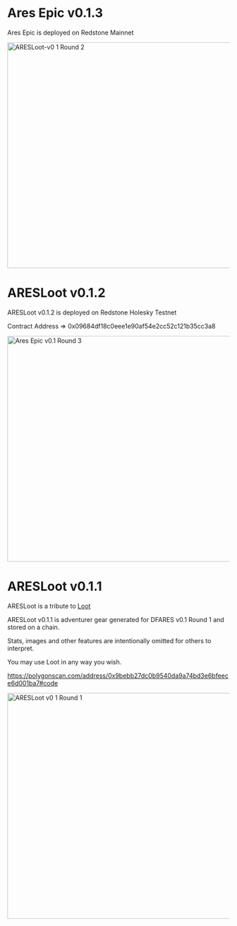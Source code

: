 # Ares Epic v0.1.3

Ares Epic is deployed on Redstone Mainnet

<img width="512" alt="ARESLoot-v0 1 Round 2" src="https://github.com/dfarchon/ARESLoot/assets/25214732/c20e9b1b-1050-48b5-a984-2faa4ab3e107">








# ARESLoot v0.1.2

ARESLoot v0.1.2 is deployed on Redstone Holesky Testnet 

Contract Address => 0x09684df18c0eee1e90af54e2cc52c121b35cc3a8 

<img width="512" alt="Ares Epic v0.1 Round 3" src="https://github.com/dfarchon/ARESLoot/assets/25214732/2480231f-288f-4b38-9f4f-51d82f20fd55">


# ARESLoot v0.1.1


ARESLoot is a tribute to [Loot](https://etherscan.io/address/0xff9c1b15b16263c61d017ee9f65c50e4ae0113d7)


ARESLoot v0.1.1 is adventurer gear generated for DFARES v0.1 Round 1 and stored on a chain. 

Stats, images and other features are intentionally omitted for others to interpret. 

You may use Loot in any way you wish.

https://polygonscan.com/address/0x9bebb27dc0b9540da9a74bd3e6bfeece6d001ba7#code



<img width="512" alt="ARESLoot v0 1 Round 1" src="https://github.com/dfarchon/ARESLoot/assets/25214732/58c3c657-5502-4600-bf1f-c0273b00d68c">
